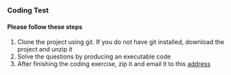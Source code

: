 ### Coding Test

#### Please follow these steps
1. Clone the project using git. If you do not have git installed, download the project and unzip it
2. Solve the questions by producing an executable code
3. After finishing the coding exercise, zip it and email it to this [address](mailto:uknmailbox@gmail.com)